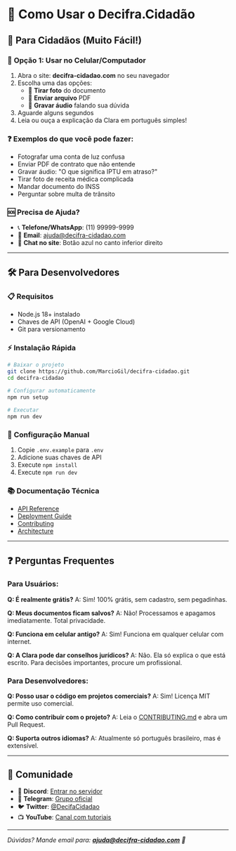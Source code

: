 # 📱 Como Usar o Decifra.Cidadão

## 🎯 Para Cidadãos (Muito Fácil!)

### 📲 **Opção 1: Usar no Celular/Computador**
1. Abra o site: **decifra-cidadao.com** no seu navegador
2. Escolha uma das opções:
   - 📸 **Tirar foto** do documento
   - 📄 **Enviar arquivo** PDF
   - 🎤 **Gravar áudio** falando sua dúvida
3. Aguarde alguns segundos
4. Leia ou ouça a explicação da Clara em português simples!

### ❓ **Exemplos do que você pode fazer:**
- Fotografar uma conta de luz confusa
- Enviar PDF de contrato que não entende  
- Gravar áudio: "O que significa IPTU em atraso?"
- Tirar foto de receita médica complicada
- Mandar documento do INSS
- Perguntar sobre multa de trânsito

### 🆘 **Precisa de Ajuda?**
- 📞 **Telefone/WhatsApp**: (11) 99999-9999
- 📧 **Email**: ajuda@decifra-cidadao.com
- 💬 **Chat no site**: Botão azul no canto inferior direito

---

## 🛠️ Para Desenvolvedores

### 📋 **Requisitos**
- Node.js 18+ instalado
- Chaves de API (OpenAI + Google Cloud)
- Git para versionamento

### ⚡ **Instalação Rápida**
```bash
# Baixar o projeto
git clone https://github.com/MarcioGil/decifra-cidadao.git
cd decifra-cidadao

# Configurar automaticamente
npm run setup

# Executar
npm run dev
```

### 🔧 **Configuração Manual**
1. Copie `.env.example` para `.env` 
2. Adicione suas chaves de API
3. Execute `npm install`
4. Execute `npm run dev`

### 📚 **Documentação Técnica**
- [API Reference](./docs/api.md)
- [Deployment Guide](./docs/deploy.md)  
- [Contributing](./CONTRIBUTING.md)
- [Architecture](./docs/architecture.md)

---

## ❓ Perguntas Frequentes

### **Para Usuários:**

**Q: É realmente grátis?**
A: Sim! 100% grátis, sem cadastro, sem pegadinhas.

**Q: Meus documentos ficam salvos?**
A: Não! Processamos e apagamos imediatamente. Total privacidade.

**Q: Funciona em celular antigo?**
A: Sim! Funciona em qualquer celular com internet.

**Q: A Clara pode dar conselhos jurídicos?**
A: Não. Ela só explica o que está escrito. Para decisões importantes, procure um profissional.

### **Para Desenvolvedores:**

**Q: Posso usar o código em projetos comerciais?**
A: Sim! Licença MIT permite uso comercial.

**Q: Como contribuir com o projeto?**
A: Leia o [CONTRIBUTING.md](./CONTRIBUTING.md) e abra um Pull Request.

**Q: Suporta outros idiomas?**
A: Atualmente só português brasileiro, mas é extensível.

---

## 🤝 Comunidade

- 💬 **Discord**: [Entrar no servidor](https://discord.gg/decifra-cidadao)
- 📱 **Telegram**: [Grupo oficial](https://t.me/decifracidadao)
- 🐦 **Twitter**: [@DecifaCidadao](https://twitter.com/decifracidadao)
- 📺 **YouTube**: [Canal com tutoriais](https://youtube.com/@decifracidadao)

---

*Dúvidas? Mande email para: **ajuda@decifra-cidadao.com** 💌*